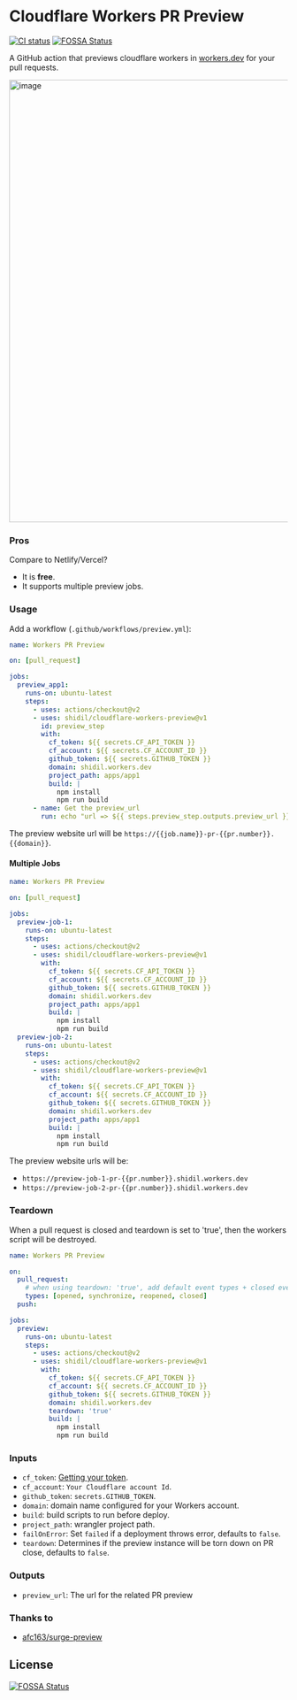 # Cloudflare Workers PR Preview

[![CI status][github-action-image]][github-action-url]
[![FOSSA Status](https://app.fossa.com/api/projects/git%2Bgithub.com%2Fshidil%2Fcloudflare-workers-preview.svg?type=shield)](https://app.fossa.com/projects/git%2Bgithub.com%2Fshidil%2Fcloudflare-workers-preview?ref=badge_shield)

[github-action-image]: https://github.com/shidil/cloudflare-workers-preview/workflows/build-test/badge.svg
[github-action-url]: https://github.com/shidil/cloudflare-workers-preview/actions?query=workflow%3Abuild-test

A GitHub action that previews cloudflare workers in [workers.dev](https://workers.dev/) for your pull requests.

<img width="800" alt="image" src="https://user-images.githubusercontent.com/4880359/150688614-3759ccc6-ac85-4753-a455-c8a6ae9616b1.png">


### Pros

Compare to Netlify/Vercel?

- It is **free**.
- It supports multiple preview jobs.

### Usage

Add a workflow (`.github/workflows/preview.yml`):

```yaml
name: Workers PR Preview

on: [pull_request]

jobs:
  preview_app1:
    runs-on: ubuntu-latest
    steps:
      - uses: actions/checkout@v2
      - uses: shidil/cloudflare-workers-preview@v1
        id: preview_step
        with:
          cf_token: ${{ secrets.CF_API_TOKEN }}
          cf_account: ${{ secrets.CF_ACCOUNT_ID }}
          github_token: ${{ secrets.GITHUB_TOKEN }}
          domain: shidil.workers.dev
          project_path: apps/app1
          build: |
            npm install
            npm run build
      - name: Get the preview_url
        run: echo "url => ${{ steps.preview_step.outputs.preview_url }}"
```

The preview website url will be `https://{{job.name}}-pr-{{pr.number}}.{{domain}}`.

#### Multiple Jobs

```yaml
name: Workers PR Preview

on: [pull_request]

jobs:
  preview-job-1:
    runs-on: ubuntu-latest
    steps:
      - uses: actions/checkout@v2
      - uses: shidil/cloudflare-workers-preview@v1
        with:
          cf_token: ${{ secrets.CF_API_TOKEN }}
          cf_account: ${{ secrets.CF_ACCOUNT_ID }}
          github_token: ${{ secrets.GITHUB_TOKEN }}
          domain: shidil.workers.dev
          project_path: apps/app1
          build: |
            npm install
            npm run build
  preview-job-2:
    runs-on: ubuntu-latest
    steps:
      - uses: actions/checkout@v2
      - uses: shidil/cloudflare-workers-preview@v1
        with:
          cf_token: ${{ secrets.CF_API_TOKEN }}
          cf_account: ${{ secrets.CF_ACCOUNT_ID }}
          github_token: ${{ secrets.GITHUB_TOKEN }}
          domain: shidil.workers.dev
          project_path: apps/app1
          build: |
            npm install
            npm run build
```

The preview website urls will be:

- `https://preview-job-1-pr-{{pr.number}}.shidil.workers.dev`
- `https://preview-job-2-pr-{{pr.number}}.shidil.workers.dev`

### Teardown

When a pull request is closed and teardown is set to 'true', then the workers script will be destroyed.

```yaml
name: Workers PR Preview

on:
  pull_request:
    # when using teardown: 'true', add default event types + closed event type
    types: [opened, synchronize, reopened, closed]
  push:

jobs:
  preview:
    runs-on: ubuntu-latest
    steps:
      - uses: actions/checkout@v2
      - uses: shidil/cloudflare-workers-preview@v1
        with:
          cf_token: ${{ secrets.CF_API_TOKEN }}
          cf_account: ${{ secrets.CF_ACCOUNT_ID }}
          github_token: ${{ secrets.GITHUB_TOKEN }}
          domain: shidil.workers.dev
          teardown: 'true'
          build: |
            npm install
            npm run build
```

### Inputs

- `cf_token`: [Getting your token](https://developers.cloudflare.com/workers/cli-wrangler/authentication#generate-tokens).
- `cf_account`: `Your Cloudflare account Id`.
- `github_token`: `secrets.GITHUB_TOKEN`.
- `domain`: domain name configured for your Workers account.
- `build`: build scripts to run before deploy.
- `project_path`: wrangler project path.
- `failOnError`: Set `failed` if a deployment throws error, defaults to `false`.
- `teardown`: Determines if the preview instance will be torn down on PR close, defaults to `false`.

### Outputs

- `preview_url`: The url for the related PR preview

### Thanks to

- [afc163/surge-preview](https://github.com/afc163/surge-preview)


## License
[![FOSSA Status](https://app.fossa.com/api/projects/git%2Bgithub.com%2Fshidil%2Fcloudflare-workers-preview.svg?type=large)](https://app.fossa.com/projects/git%2Bgithub.com%2Fshidil%2Fcloudflare-workers-preview?ref=badge_large)